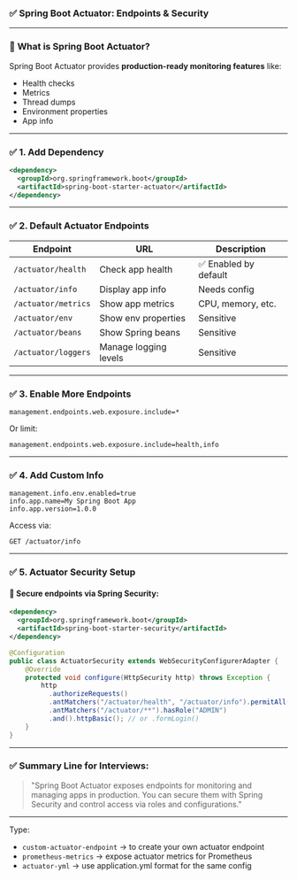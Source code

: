 ### ✅ Spring Boot Actuator: Endpoints & Security

---

### 🔹 **What is Spring Boot Actuator?**

Spring Boot Actuator provides **production-ready monitoring features** like:

* Health checks
* Metrics
* Thread dumps
* Environment properties
* App info

---

### ✅ 1. **Add Dependency**

```xml
<dependency>
  <groupId>org.springframework.boot</groupId>
  <artifactId>spring-boot-starter-actuator</artifactId>
</dependency>
```

---

### ✅ 2. **Default Actuator Endpoints**

| Endpoint            | URL                   | Description          |
| ------------------- | --------------------- | -------------------- |
| `/actuator/health`  | Check app health      | ✅ Enabled by default |
| `/actuator/info`    | Display app info      | Needs config         |
| `/actuator/metrics` | Show app metrics      | CPU, memory, etc.    |
| `/actuator/env`     | Show env properties   | Sensitive            |
| `/actuator/beans`   | Show Spring beans     | Sensitive            |
| `/actuator/loggers` | Manage logging levels | Sensitive            |

---

### ✅ 3. **Enable More Endpoints**

```properties
management.endpoints.web.exposure.include=*
```

Or limit:

```properties
management.endpoints.web.exposure.include=health,info
```

---

### ✅ 4. **Add Custom Info**

```properties
management.info.env.enabled=true
info.app.name=My Spring Boot App
info.app.version=1.0.0
```

Access via:

```
GET /actuator/info
```

---

### ✅ 5. **Actuator Security Setup**

#### 🔹 Secure endpoints via Spring Security:

```xml
<dependency>
  <groupId>org.springframework.boot</groupId>
  <artifactId>spring-boot-starter-security</artifactId>
</dependency>
```

```java
@Configuration
public class ActuatorSecurity extends WebSecurityConfigurerAdapter {
    @Override
    protected void configure(HttpSecurity http) throws Exception {
        http
          .authorizeRequests()
          .antMatchers("/actuator/health", "/actuator/info").permitAll()
          .antMatchers("/actuator/**").hasRole("ADMIN")
          .and().httpBasic(); // or .formLogin()
    }
}
```

---

### ✅ Summary Line for Interviews:

> "Spring Boot Actuator exposes endpoints for monitoring and managing apps in production. You can secure them with Spring Security and control access via roles and configurations."

---

Type:

* `custom-actuator-endpoint` → to create your own actuator endpoint
* `prometheus-metrics` → expose actuator metrics for Prometheus
* `actuator-yml` → use application.yml format for the same config
